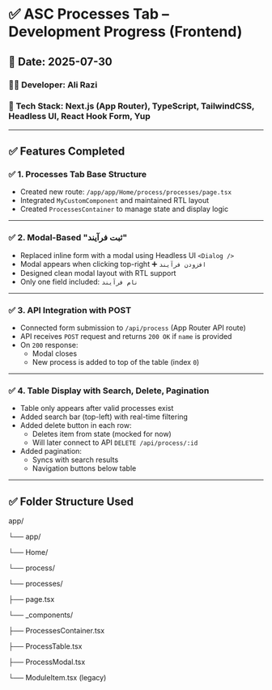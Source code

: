 # ✅ ASC Processes Tab – Development Progress (Frontend)

## 📅 Date: 2025-07-30
### 👨‍💻 Developer: Ali Razi
### 🔧 Tech Stack: Next.js (App Router), TypeScript, TailwindCSS, Headless UI, React Hook Form, Yup

---

## ✅ Features Completed

### ✅ 1. Processes Tab Base Structure
- Created new route: `/app/app/Home/process/processes/page.tsx`
- Integrated `MyCustomComponent` and maintained RTL layout
- Created `ProcessesContainer` to manage state and display logic

---

### ✅ 2. Modal-Based "ثبت فرآیند"
- Replaced inline form with a modal using Headless UI `<Dialog />`
- Modal appears when clicking top-right ➕ `افزودن فرآیند`
- Designed clean modal layout with RTL support
- Only one field included: `نام فرآیند`

---

### ✅ 3. API Integration with POST
- Connected form submission to `/api/process` (App Router API route)
- API receives `POST` request and returns `200 OK` if `name` is provided
- On `200` response:
  - Modal closes
  - New process is added to top of the table (index `0`)

---

### ✅ 4. Table Display with Search, Delete, Pagination
- Table only appears after valid processes exist
- Added search bar (top-left) with real-time filtering
- Added delete button in each row:
  - Deletes item from state (mocked for now)
  - Will later connect to API `DELETE /api/process/:id`
- Added pagination:
  - Syncs with search results
  - Navigation buttons below table

---

## ✅ Folder Structure Used

app/

└── app/

└── Home/

└── process/

└── processes/

├── page.tsx

└── _components/

├── ProcessesContainer.tsx

├── ProcessTable.tsx

├── ProcessModal.tsx

└── ModuleItem.tsx (legacy)

